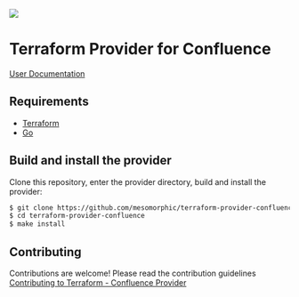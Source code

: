 ![](https://github.com/mesomorphic/terraform-provider-confluence/workflows/Build%20and%20Test/badge.svg)

# Terraform Provider for Confluence

[User Documentation](https://mesomorphic.github.io/terraform-provider-confluence/)

## Requirements

- [Terraform](https://www.terraform.io/downloads.html)
- [Go](https://golang.org/doc/install)

## Build and install the provider

Clone this repository, enter the provider directory, build and install the provider:

```sh
$ git clone https://github.com/mesomorphic/terraform-provider-confluence.git
$ cd terraform-provider-confluence
$ make install
```

## Contributing

Contributions are welcome! Please read the contribution guidelines [Contributing to Terraform - Confluence Provider](.github/CONTRIBUTING.md)
